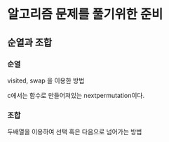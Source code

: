 # 알고리즘 문제를 풀기위한 준비

## 순열과 조합

### 순열
visited, swap 을 이용한 방법

c에서는 함수로 만들어져있는 nextpermutation이다.

### 조합

두배열을 이용하여 선택 혹은 다음으로 넘어가는 방법
